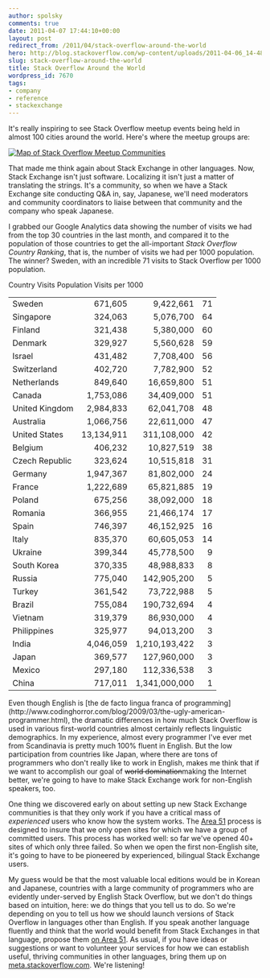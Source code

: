 ```yaml
---
author: spolsky
comments: true
date: 2011-04-07 17:44:10+00:00
layout: post
redirect_from: /2011/04/stack-overflow-around-the-world
hero: http://blog.stackoverflow.com/wp-content/uploads/2011-04-06_14-48-14.png
slug: stack-overflow-around-the-world
title: Stack Overflow Around the World
wordpress_id: 7670
tags:
- company
- reference
- stackexchange
---
```


It's really inspiring to see Stack Overflow meetup events being held in almost 100 cities around the world. Here's where the meetup groups are:

[![Map of Stack Overflow Meetup Communities](http://blog.stackoverflow.com/wp-content/uploads/2011-04-06_14-48-14.png)](http://meetup.com/stackoverflow)

That made me think again about Stack Exchange in other languages. Now, Stack Exchange isn't just software. Localizing it isn't just a matter of translating the strings. It's a community, so when we have a Stack Exchange site conducting Q&A in, say, Japanese, we'll need moderators and community coordinators to liaise between that community and the company who speak Japanese.

I grabbed our Google Analytics data showing the number of visits we had from the top 30 countries in the last month, and compared it to the population of those countries to get the all-important _Stack Overflow Country Ranking_, that is, the number of visits we had per 1000 population. The winner? Sweden, with an incredible 71 visits to Stack Overflow per 1000 population.


<table width="450px" class="tableizer-table" >
<tbody >
<tr class="tableizer-firstrow" >
Country
Visits
Population
Visits per 1000
</tr>
<tr >

<td >Sweden
</td>

<td align="right" >671,605
</td>

<td align="right" >9,422,661
</td>

<td align="right" >71
</td>
</tr>
<tr >

<td >Singapore
</td>

<td align="right" >324,063
</td>

<td align="right" >5,076,700
</td>

<td align="right" >64
</td>
</tr>
<tr >

<td >Finland
</td>

<td align="right" >321,438
</td>

<td align="right" >5,380,000
</td>

<td align="right" >60
</td>
</tr>
<tr >

<td >Denmark
</td>

<td align="right" >329,927
</td>

<td align="right" >5,560,628
</td>

<td align="right" >59
</td>
</tr>
<tr >

<td >Israel
</td>

<td align="right" >431,482
</td>

<td align="right" >7,708,400
</td>

<td align="right" >56
</td>
</tr>
<tr >

<td >Switzerland
</td>

<td align="right" >402,720
</td>

<td align="right" >7,782,900
</td>

<td align="right" >52
</td>
</tr>
<tr >

<td >Netherlands
</td>

<td align="right" >849,640
</td>

<td align="right" >16,659,800
</td>

<td align="right" >51
</td>
</tr>
<tr >

<td >Canada
</td>

<td align="right" >1,753,086
</td>

<td align="right" >34,409,000
</td>

<td align="right" >51
</td>
</tr>
<tr >

<td >United Kingdom
</td>

<td align="right" >2,984,833
</td>

<td align="right" >62,041,708
</td>

<td align="right" >48
</td>
</tr>
<tr >

<td >Australia
</td>

<td align="right" >1,066,756
</td>

<td align="right" >22,611,000
</td>

<td align="right" >47
</td>
</tr>
<tr >

<td >United States
</td>

<td align="right" >13,134,911
</td>

<td align="right" >311,108,000
</td>

<td align="right" >42
</td>
</tr>
<tr >

<td >Belgium
</td>

<td align="right" >406,232
</td>

<td align="right" >10,827,519
</td>

<td align="right" >38
</td>
</tr>
<tr >

<td >Czech Republic
</td>

<td align="right" >323,624
</td>

<td align="right" >10,515,818
</td>

<td align="right" >31
</td>
</tr>
<tr >

<td >Germany
</td>

<td align="right" >1,947,367
</td>

<td align="right" >81,802,000
</td>

<td align="right" >24
</td>
</tr>
<tr >

<td >France
</td>

<td align="right" >1,222,689
</td>

<td align="right" >65,821,885
</td>

<td align="right" >19
</td>
</tr>
<tr >

<td >Poland
</td>

<td align="right" >675,256
</td>

<td align="right" >38,092,000
</td>

<td align="right" >18
</td>
</tr>
<tr >

<td >Romania
</td>

<td align="right" >366,955
</td>

<td align="right" >21,466,174
</td>

<td align="right" >17
</td>
</tr>
<tr >

<td >Spain
</td>

<td align="right" >746,397
</td>

<td align="right" >46,152,925
</td>

<td align="right" >16
</td>
</tr>
<tr >

<td >Italy
</td>

<td align="right" >835,370
</td>

<td align="right" >60,605,053
</td>

<td align="right" >14
</td>
</tr>
<tr >

<td >Ukraine
</td>

<td align="right" >399,344
</td>

<td align="right" >45,778,500
</td>

<td align="right" >9
</td>
</tr>
<tr >

<td >South Korea
</td>

<td align="right" >370,335
</td>

<td align="right" >48,988,833
</td>

<td align="right" >8
</td>
</tr>
<tr >

<td >Russia
</td>

<td align="right" >775,040
</td>

<td align="right" >142,905,200
</td>

<td align="right" >5
</td>
</tr>
<tr >

<td >Turkey
</td>

<td align="right" >361,542
</td>

<td align="right" >73,722,988
</td>

<td align="right" >5
</td>
</tr>
<tr >

<td >Brazil
</td>

<td align="right" >755,084
</td>

<td align="right" >190,732,694
</td>

<td align="right" >4
</td>
</tr>
<tr >

<td >Vietnam
</td>

<td align="right" >319,379
</td>

<td align="right" >86,930,000
</td>

<td align="right" >4
</td>
</tr>
<tr >

<td >Philippines
</td>

<td align="right" >325,977
</td>

<td align="right" >94,013,200
</td>

<td align="right" >3
</td>
</tr>
<tr >

<td >India
</td>

<td align="right" >4,046,059
</td>

<td align="right" >1,210,193,422
</td>

<td align="right" >3
</td>
</tr>
<tr >

<td >Japan
</td>

<td align="right" >369,577
</td>

<td align="right" >127,960,000
</td>

<td align="right" >3
</td>
</tr>
<tr >

<td >Mexico
</td>

<td align="right" >297,180
</td>

<td align="right" >112,336,538
</td>

<td align="right" >3
</td>
</tr>
<tr >

<td >China
</td>

<td align="right" >717,011
</td>

<td align="right" >1,341,000,000
</td>

<td align="right" >1
</td>
</tr>
</tbody>
</table>
Even though English is [the de facto lingua franca of programming](http://www.codinghorror.com/blog/2009/03/the-ugly-american-programmer.html), the dramatic differences in how much Stack Overflow is used in various first-world countries almost certainly reflects linguistic demographics. In my experience, almost every programmer I've ever met from Scandinavia is pretty much 100% fluent in English. But the low participation from countries like Japan, where there are tons of programmers who don't really like to work in English, makes me think that if we want to accomplish our goal of <del>world domination</del>making the Internet better, we're going to have to make Stack Exchange work for non-English speakers, too.

One thing we discovered early on about setting up new Stack Exchange communities is that they only work if you have a critical mass of _experienced_ users who know how the system works. The [Area 51](http://area51.stackexchange.com/) process is designed to insure that we only open sites for which we have a group of committed users. This process has worked well: so far we've opened 40+ sites of which only three failed. So when we open the first non-English site, it's going to have to be pioneered by experienced, bilingual Stack Exchange users.

My guess would be that the most valuable local editions would be in Korean and Japanese, countries with a large community of programmers who are evidently under-served by English Stack Overflow, but we don't do things based on intuition, here: we do things that you tell us to do. So we're depending on you to tell us how we should launch versions of Stack Overflow in languages other than English. If you speak another language fluently and think that the world would benefit from Stack Exchanges in that language, propose them [on Area 51](http://area51.stackexchange.com). As usual, if you have ideas or suggestions or want to volunteer your services for how we can establish useful, thriving communities in other languages, bring them up on [meta.stackoverflow.com](http://meta.stackoverflow.com/). We're listening!
